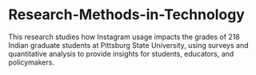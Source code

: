 # Research-Methods-in-Technology
This research studies how Instagram usage impacts the grades of 218 Indian graduate students at Pittsburg State University, using surveys and quantitative analysis to provide insights for students, educators, and policymakers.
